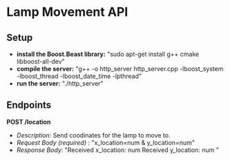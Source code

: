 # Lamp Movement API

## Setup
- **install the Boost.Beast library:**
   "sudo apt-get install g++ cmake libboost-all-dev"
- **compile the server:**
   "g++ -o http_server http_server.cpp -lboost_system -lboost_thread -lboost_date_time -lpthread"
- **run the server:**
   "./http_server"

## Endpoints
**POST /location**
- *Description*: Send coodinates for the lamp to move to.
- *Request Body (required)* : "x_location=num & y_location=num"
- *Response Body*: "Received x_location: num
                    Received y_location: num "
